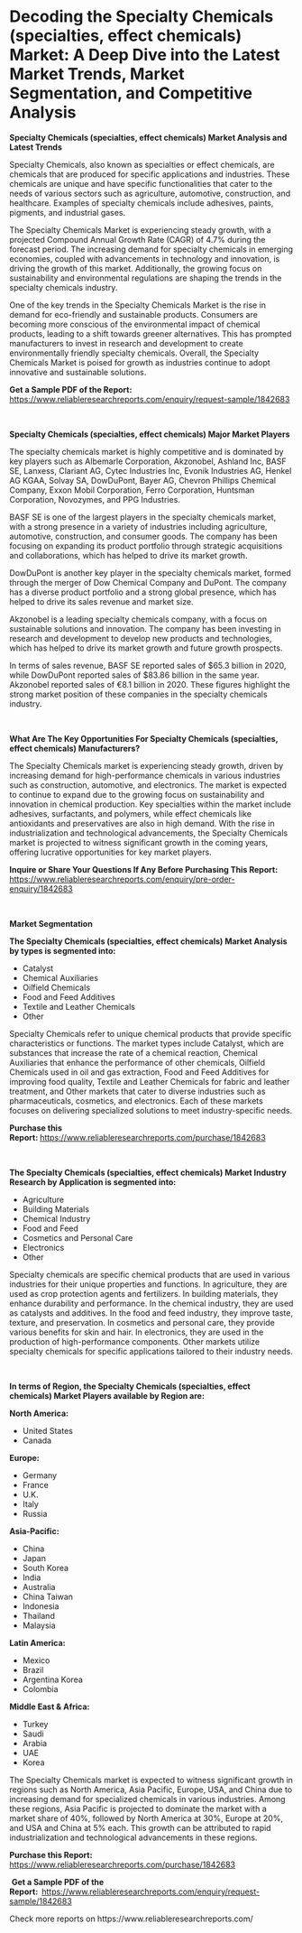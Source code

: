 <p><h1>Decoding the Specialty Chemicals (specialties, effect chemicals) Market: A Deep Dive into the Latest Market Trends, Market Segmentation, and Competitive Analysis</h1></p><p><strong>Specialty Chemicals (specialties, effect chemicals) Market Analysis and Latest Trends</strong></p>
<p><p>Specialty Chemicals, also known as specialties or effect chemicals, are chemicals that are produced for specific applications and industries. These chemicals are unique and have specific functionalities that cater to the needs of various sectors such as agriculture, automotive, construction, and healthcare. Examples of specialty chemicals include adhesives, paints, pigments, and industrial gases.</p><p>The Specialty Chemicals Market is experiencing steady growth, with a projected Compound Annual Growth Rate (CAGR) of 4.7% during the forecast period. The increasing demand for specialty chemicals in emerging economies, coupled with advancements in technology and innovation, is driving the growth of this market. Additionally, the growing focus on sustainability and environmental regulations are shaping the trends in the specialty chemicals industry.</p><p>One of the key trends in the Specialty Chemicals Market is the rise in demand for eco-friendly and sustainable products. Consumers are becoming more conscious of the environmental impact of chemical products, leading to a shift towards greener alternatives. This has prompted manufacturers to invest in research and development to create environmentally friendly specialty chemicals. Overall, the Specialty Chemicals Market is poised for growth as industries continue to adopt innovative and sustainable solutions.</p></p>
<p><strong>Get a Sample PDF of the Report:&nbsp;</strong> <a href="https://www.reliableresearchreports.com/enquiry/request-sample/1842683">https://www.reliableresearchreports.com/enquiry/request-sample/1842683</a></p>
<p>&nbsp;</p>
<p><strong>Specialty Chemicals (specialties, effect chemicals) Major Market Players</strong></p>
<p><p>The specialty chemicals market is highly competitive and is dominated by key players such as Albemarle Corporation, Akzonobel, Ashland Inc, BASF SE, Lanxess, Clariant AG, Cytec Industries Inc, Evonik Industries AG, Henkel AG KGAA, Solvay SA, DowDuPont, Bayer AG, Chevron Phillips Chemical Company, Exxon Mobil Corporation, Ferro Corporation, Huntsman Corporation, Novozymes, and PPG Industries.</p><p>BASF SE is one of the largest players in the specialty chemicals market, with a strong presence in a variety of industries including agriculture, automotive, construction, and consumer goods. The company has been focusing on expanding its product portfolio through strategic acquisitions and collaborations, which has helped to drive its market growth.</p><p>DowDuPont is another key player in the specialty chemicals market, formed through the merger of Dow Chemical Company and DuPont. The company has a diverse product portfolio and a strong global presence, which has helped to drive its sales revenue and market size.</p><p>Akzonobel is a leading specialty chemicals company, with a focus on sustainable solutions and innovation. The company has been investing in research and development to develop new products and technologies, which has helped to drive its market growth and future growth prospects.</p><p>In terms of sales revenue, BASF SE reported sales of $65.3 billion in 2020, while DowDuPont reported sales of $83.86 billion in the same year. Akzonobel reported sales of €8.1 billion in 2020. These figures highlight the strong market position of these companies in the specialty chemicals industry.</p></p>
<p>&nbsp;</p>
<p><strong>What Are The Key Opportunities For Specialty Chemicals (specialties, effect chemicals) Manufacturers?</strong></p>
<p><p>The Specialty Chemicals market is experiencing steady growth, driven by increasing demand for high-performance chemicals in various industries such as construction, automotive, and electronics. The market is expected to continue to expand due to the growing focus on sustainability and innovation in chemical production. Key specialties within the market include adhesives, surfactants, and polymers, while effect chemicals like antioxidants and preservatives are also in high demand. With the rise in industrialization and technological advancements, the Specialty Chemicals market is projected to witness significant growth in the coming years, offering lucrative opportunities for key market players.</p></p>
<p><strong>Inquire or Share Your Questions If Any Before Purchasing This Report:</strong> <a href="https://www.reliableresearchreports.com/enquiry/pre-order-enquiry/1842683">https://www.reliableresearchreports.com/enquiry/pre-order-enquiry/1842683</a></p>
<p>&nbsp;</p>
<p><strong>Market Segmentation</strong></p>
<p><strong>The Specialty Chemicals (specialties, effect chemicals) Market Analysis by types is segmented into:</strong></p>
<p><ul><li>Catalyst</li><li>Chemical Auxiliaries</li><li>Oilfield Chemicals</li><li>Food and Feed Additives</li><li>Textile and Leather Chemicals</li><li>Other</li></ul></p>
<p><p>Specialty Chemicals refer to unique chemical products that provide specific characteristics or functions. The market types include Catalyst, which are substances that increase the rate of a chemical reaction, Chemical Auxiliaries that enhance the performance of other chemicals, Oilfield Chemicals used in oil and gas extraction, Food and Feed Additives for improving food quality, Textile and Leather Chemicals for fabric and leather treatment, and Other markets that cater to diverse industries such as pharmaceuticals, cosmetics, and electronics. Each of these markets focuses on delivering specialized solutions to meet industry-specific needs.</p></p>
<p><strong>Purchase this Report:&nbsp;</strong><a href="https://www.reliableresearchreports.com/purchase/1842683">https://www.reliableresearchreports.com/purchase/1842683</a></p>
<p>&nbsp;</p>
<p><strong>The Specialty Chemicals (specialties, effect chemicals) Market Industry Research by Application is segmented into:</strong></p>
<p><ul><li>Agriculture</li><li>Building Materials</li><li>Chemical Industry</li><li>Food and Feed</li><li>Cosmetics and Personal Care</li><li>Electronics</li><li>Other</li></ul></p>
<p><p>Specialty chemicals are specific chemical products that are used in various industries for their unique properties and functions. In agriculture, they are used as crop protection agents and fertilizers. In building materials, they enhance durability and performance. In the chemical industry, they are used as catalysts and additives. In the food and feed industry, they improve taste, texture, and preservation. In cosmetics and personal care, they provide various benefits for skin and hair. In electronics, they are used in the production of high-performance components. Other markets utilize specialty chemicals for specific applications tailored to their industry needs.</p></p>
<p>&nbsp;</p>
<p><strong>In terms of Region, the Specialty Chemicals (specialties, effect chemicals) Market Players available by Region are:</strong></p>
<p>
    <p> <strong> North America: </strong>
        <ul>
            <li>United States</li>
            <li>Canada</li>
        </ul>
        </p> 
    <p> <strong> Europe: </strong>
        <ul>
            <li>Germany</li>
            <li>France</li>
            <li>U.K.</li>
            <li>Italy</li>
            <li>Russia</li>
        </ul>
        </p> 
    <p> <strong> Asia-Pacific: </strong>
        <ul>
            <li>China</li>
            <li>Japan</li>
            <li>South Korea</li>
            <li>India</li>
            <li>Australia</li>
            <li>China Taiwan</li>
            <li>Indonesia</li>
            <li>Thailand</li>
            <li>Malaysia</li>
        </ul>
        </p> 
    <p> <strong> Latin America: </strong>
        <ul>
            <li>Mexico</li>
            <li>Brazil</li>
            <li>Argentina Korea</li>
            <li>Colombia</li>
        </ul>
        </p> 
    <p> <strong> Middle East & Africa: </strong>
        <ul>
            <li>Turkey</li>
            <li>Saudi</li>
            <li>Arabia</li>
            <li>UAE</li>
            <li>Korea</li>
        </ul>
    </p>
    </p>
<p><p>The Specialty Chemicals market is expected to witness significant growth in regions such as North America, Asia Pacific, Europe, USA, and China due to increasing demand for specialized chemicals in various industries. Among these regions, Asia Pacific is projected to dominate the market with a market share of 40%, followed by North America at 30%, Europe at 20%, and USA and China at 5% each. This growth can be attributed to rapid industrialization and technological advancements in these regions.</p></p>
<p><strong>Purchase this Report: </strong><a href="https://www.reliableresearchreports.com/purchase/1842683">https://www.reliableresearchreports.com/purchase/1842683</a></p>
<p>&nbsp;<strong>Get a Sample PDF of the Report:&nbsp;&nbsp;</strong><a href="https://www.reliableresearchreports.com/enquiry/request-sample/1842683">https://www.reliableresearchreports.com/enquiry/request-sample/1842683</a></p>
<p><strong></strong></p>
<p>Check more reports on https://www.reliableresearchreports.com/</p>